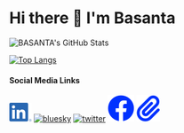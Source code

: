 # Hi there 👋 I'm Basanta

![BASANTA's GitHub Stats](https://github-readme-stats.vercel.app/api?username=basantakakoti&theme=default&show_icons=true)

[![Top Langs](https://github-readme-stats.vercel.app/api/top-langs/?username=basantakakoti&layout=compact)](https://github.com/basantakakoti/github-readme-stats)

#### Social Media Links

<!-- display the social media buttons in your README -->

[![linkedin][1.1]][1] 
[![bluesky][2.1]][2] 
[![twitter][3.1]][3] 
[![facebook][4.1]][4] 
[![website][5.1]][5]

<!-- links to social media icons -->

[1.1]: https://raw.githubusercontent.com/basantakakoti/basantakakoti/main/Icons/LI-In-Bug.png

[2.1]: https://bsky.app/static/favicon-32x32.png

[3.1]: https://abs.twimg.com/favicons/twitter.3.ico

[4.1]: https://raw.githubusercontent.com/basantakakoti/basantakakoti/0ccbe37ca260945d01b719b94f5fa8b4c60ceb25/Icons/facebook.svg

[5.1]: https://raw.githubusercontent.com/basantakakoti/basantakakoti/da5c1b1cf0be8439f306b81d4ed1fea136e77e16/Icons/up-right-from-square.svg

<!-- links to My social media accounts -->

[1]: https://www.linkedin.com/in/basantakakoti

[2]: https://bsky.app/profile/basantakakoti.bsky.social

[3]: https://twitter.com/bkakoti07

[4]: https://www.facebook.com/bkakoti07

[5]: https://www.scisdom.com


